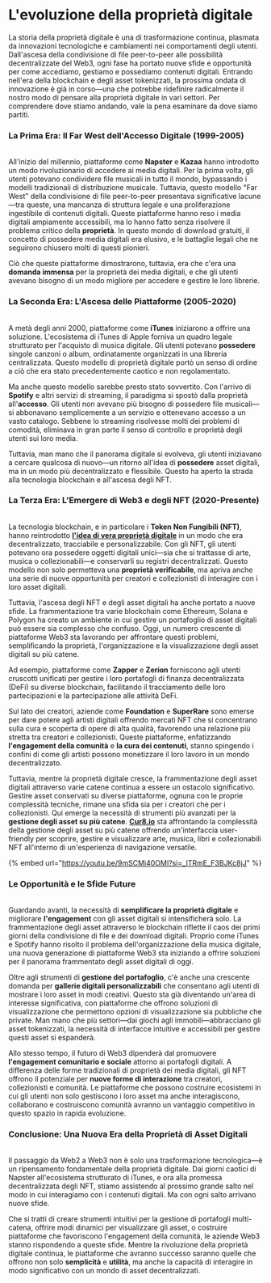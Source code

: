 # L'evoluzione della proprietà digitale

La storia della proprietà digitale è una di trasformazione continua, plasmata da innovazioni tecnologiche e cambiamenti nei comportamenti degli utenti. Dall'ascesa della condivisione di file peer-to-peer alle possibilità decentralizzate del Web3, ogni fase ha portato nuove sfide e opportunità per come accediamo, gestiamo e possediamo contenuti digitali. Entrando nell'era della blockchain e degli asset tokenizzati, la prossima ondata di innovazione è già in corso—una che potrebbe ridefinire radicalmente il nostro modo di pensare alla proprietà digitale in vari settori. Per comprendere dove stiamo andando, vale la pena esaminare da dove siamo partiti.

### La Prima Era: Il Far West dell'Accesso Digitale (1999-2005) <a href="#ember56" id="ember56"></a>

\
All'inizio del millennio, piattaforme come **Napster** e **Kazaa** hanno introdotto un modo rivoluzionario di accedere ai media digitali. Per la prima volta, gli utenti potevano condividere file musicali in tutto il mondo, bypassando i modelli tradizionali di distribuzione musicale. Tuttavia, questo modello "Far West" della condivisione di file peer-to-peer presentava significative lacune—tra queste, una mancanza di struttura legale e una proliferazione ingestibile di contenuti digitali. Queste piattaforme hanno reso i media digitali ampiamente accessibili, ma lo hanno fatto senza risolvere il problema critico della **proprietà**. In questo mondo di download gratuiti, il concetto di possedere media digitali era elusivo, e le battaglie legali che ne seguirono chiusero molti di questi pionieri.

Ciò che queste piattaforme dimostrarono, tuttavia, era che c'era una **domanda immensa** per la proprietà dei media digitali, e che gli utenti avevano bisogno di un modo migliore per accedere e gestire le loro librerie.

### La Seconda Era: L'Ascesa delle Piattaforme (2005-2020) <a href="#ember59" id="ember59"></a>

\
A metà degli anni 2000, piattaforme come **iTunes** iniziarono a offrire una soluzione. L'ecosistema di iTunes di Apple forniva un quadro legale strutturato per l'acquisto di musica digitale. Gli utenti potevano **possedere** singole canzoni o album, ordinatamente organizzati in una libreria centralizzata. Questo modello di proprietà digitale portò un senso di ordine a ciò che era stato precedentemente caotico e non regolamentato.

Ma anche questo modello sarebbe presto stato sovvertito. Con l'arrivo di **Spotify** e altri servizi di streaming, il paradigma si spostò dalla proprietà all'**accesso**. Gli utenti non avevano più bisogno di possedere file musicali—si abbonavano semplicemente a un servizio e ottenevano accesso a un vasto catalogo. Sebbene lo streaming risolvesse molti dei problemi di comodità, eliminava in gran parte il senso di controllo e proprietà degli utenti sui loro media.

Tuttavia, man mano che il panorama digitale si evolveva, gli utenti iniziavano a cercare qualcosa di nuovo—un ritorno all'idea di **possedere** asset digitali, ma in un modo più decentralizzato e flessibile. Questo ha aperto la strada alla tecnologia blockchain e all'ascesa degli NFT.

### La Terza Era: L'Emergere di Web3 e degli NFT (2020-Presente) <a href="#ember63" id="ember63"></a>

\
La tecnologia blockchain, e in particolare i **Token Non Fungibili (NFT)**, hanno reintrodotto [**l'idea di vera proprietà digitale**](the-dawn-of-digital-ownership.md) in un modo che era decentralizzato, tracciabile e personalizzabile. Con gli NFT, gli utenti potevano ora possedere oggetti digitali unici—sia che si trattasse di arte, musica o collezionabili—e conservarli su registri decentralizzati. Questo modello non solo permetteva una **proprietà verificabile**, ma apriva anche una serie di nuove opportunità per creatori e collezionisti di interagire con i loro asset digitali.

Tuttavia, l'ascesa degli NFT e degli asset digitali ha anche portato a nuove sfide. La frammentazione tra varie blockchain come Ethereum, Solana e Polygon ha creato un ambiente in cui gestire un portafoglio di asset digitali può essere sia complesso che confuso. Oggi, un numero crescente di piattaforme Web3 sta lavorando per affrontare questi problemi, semplificando la proprietà, l'organizzazione e la visualizzazione degli asset digitali su più catene.

Ad esempio, piattaforme come **Zapper** e **Zerion** forniscono agli utenti cruscotti unificati per gestire i loro portafogli di finanza decentralizzata (DeFi) su diverse blockchain, facilitando il tracciamento delle loro partecipazioni e la partecipazione alle attività DeFi.

Sul lato dei creatori, aziende come **Foundation** e **SuperRare** sono emerse per dare potere agli artisti digitali offrendo mercati NFT che si concentrano sulla cura e scoperta di opere di alta qualità, favorendo una relazione più stretta tra creatori e collezionisti. Queste piattaforme, enfatizzando **l'engagement della comunità** e **la cura dei contenuti**, stanno spingendo i confini di come gli artisti possono monetizzare il loro lavoro in un mondo decentralizzato.

Tuttavia, mentre la proprietà digitale cresce, la frammentazione degli asset digitali attraverso varie catene continua a essere un ostacolo significativo. Gestire asset conservati su diverse piattaforme, ognuna con le proprie complessità tecniche, rimane una sfida sia per i creatori che per i collezionisti. Qui emerge la necessità di strumenti più avanzati per la **gestione degli asset su più catene**. [**Cur8.io**](http://cur8.io/) sta affrontando la complessità della gestione degli asset su più catene offrendo un'interfaccia user-friendly per scoprire, gestire e visualizzare arte, musica, libri e collezionabili NFT all'interno di un'esperienza di navigazione versatile.

{% embed url="https://youtu.be/9mSCMi40OMI?si=_ITRmE_F3BJKc8jJ" %}

### Le Opportunità e le Sfide Future <a href="#ember69" id="ember69"></a>

\
Guardando avanti, la necessità di **semplificare la proprietà digitale** e migliorare **l'engagement** con gli asset digitali si intensificherà solo. La frammentazione degli asset attraverso le blockchain riflette il caos dei primi giorni della condivisione di file e dei download digitali. Proprio come iTunes e Spotify hanno risolto il problema dell'organizzazione della musica digitale, una nuova generazione di piattaforme Web3 sta iniziando a offrire soluzioni per il panorama frammentato degli asset digitali di oggi.

Oltre agli strumenti di **gestione del portafoglio**, c'è anche una crescente domanda per **gallerie digitali personalizzabili** che consentano agli utenti di mostrare i loro asset in modi creativi. Questo sta già diventando un'area di interesse significativa, con piattaforme che offrono soluzioni di visualizzazione che permettono opzioni di visualizzazione sia pubbliche che private. Man mano che più settori—dai giochi agli immobili—abbracciano gli asset tokenizzati, la necessità di interfacce intuitive e accessibili per gestire questi asset si espanderà.

Allo stesso tempo, il futuro di Web3 dipenderà dal promuovere **l'engagement comunitario e sociale** attorno ai portafogli digitali. A differenza delle forme tradizionali di proprietà dei media digitali, gli NFT offrono il potenziale per **nuove forme di interazione** tra creatori, collezionisti e comunità. Le piattaforme che possono costruire ecosistemi in cui gli utenti non solo gestiscono i loro asset ma anche interagiscono, collaborano e costruiscono comunità avranno un vantaggio competitivo in questo spazio in rapida evoluzione.

### Conclusione: Una Nuova Era della Proprietà di Asset Digitali <a href="#ember73" id="ember73"></a>

\
Il passaggio da Web2 a Web3 non è solo una trasformazione tecnologica—è un ripensamento fondamentale della proprietà digitale. Dai giorni caotici di Napster all'ecosistema strutturato di iTunes, e ora alla promessa decentralizzata degli NFT, stiamo assistendo al prossimo grande salto nel modo in cui interagiamo con i contenuti digitali. Ma con ogni salto arrivano nuove sfide.

Che si tratti di creare strumenti intuitivi per la gestione di portafogli multi-catena, offrire modi dinamici per visualizzare gli asset, o costruire piattaforme che favoriscono l'engagement della comunità, le aziende Web3 stanno rispondendo a queste sfide. Mentre la rivoluzione della proprietà digitale continua, le piattaforme che avranno successo saranno quelle che offrono non solo **semplicità** e **utilità**, ma anche la capacità di interagire in modo significativo con un mondo di asset decentralizzati.